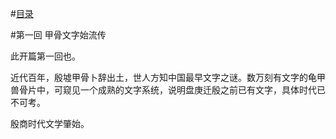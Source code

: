 #[目录](https://github.com/YouthSpace1912/Poem_Spring/blob/master/README.md)

#第一回 甲骨文字始流传

此开篇第一回也。

近代百年，殷墟甲骨卜辞出土，世人方知中国最早文字之谜。数万刻有文字的龟甲兽骨片中，可窥见一个成熟的文字系统，说明盘庚迁殷之前已有文字，具体时代已不可考。

殷商时代文学肇始。
